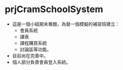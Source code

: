 # prjCramSchoolSystem
* 這是一個小組期末專題，為替一個模擬的補習班建立：
  * 會員系統
  * 課表
  * 課程購買系統
  * 討論區等功能。
* 目前尚在完善中。
* 個人部分負責會員登入系統。
